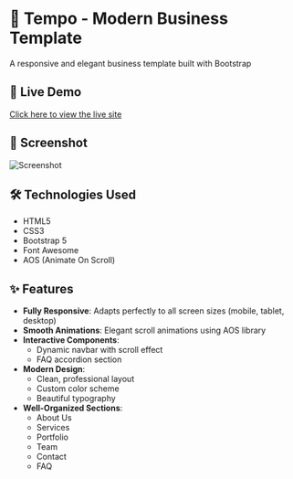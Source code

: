 # 🚀 Tempo - Modern Business Template

A responsive and elegant business template built with Bootstrap

## 🚀 Live Demo

[Click here to view the live site](https://asmaa-abdo22.github.io/Tempo/)

## 📸 Screenshot

![Screenshot](https://github.com/user-attachments/assets/5f39dc10-5eb8-438b-a284-dfd3c28933e5)

## 🛠️ Technologies Used

- HTML5
- CSS3
- Bootstrap 5
- Font Awesome
- AOS (Animate On Scroll)
  
## ✨ Features

- **Fully Responsive**: Adapts perfectly to all screen sizes (mobile, tablet, desktop)
- **Smooth Animations**: Elegant scroll animations using AOS library
- **Interactive Components**:
  - Dynamic navbar with scroll effect
  - FAQ accordion section
- **Modern Design**:
  - Clean, professional layout
  - Custom color scheme
  - Beautiful typography
- **Well-Organized Sections**:
  - About Us
  - Services
  - Portfolio
  - Team
  - Contact
  - FAQ

